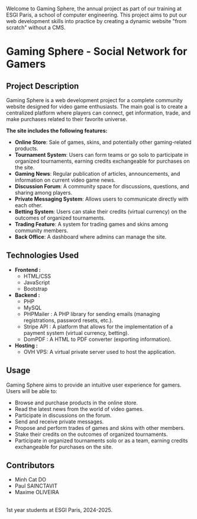 Welcome to Gaming Sphere, the annual project as part of our training at ESGI Paris, a school of computer engineering. This project aims to put our web development skills into practice by creating a dynamic website "from scratch" without a CMS.
# Gaming Sphere - Social Network for Gamers

## Project Description

Gaming Sphere is a web development project for a complete community website designed for video game enthusiasts. The main goal is to create a centralized platform where players can connect, get information, trade, and make purchases related to their favorite universe.

**The site includes the following features:**
* **Online Store**: Sale of games, skins, and potentially other gaming-related products.
* **Tournament System**: Users can form teams or go solo to participate in organized tournaments, earning credits exchangeable for purchases on the site.
* **Gaming News**: Regular publication of articles, announcements, and information on current video game news.
* **Discussion Forum**: A community space for discussions, questions, and sharing among players.
* **Private Messaging System**: Allows users to communicate directly with each other.
* **Betting System**: Users can stake their credits (virtual currency) on the outcomes of organized tournaments.
* **Trading Feature**: A system for trading games and skins among community members.
* **Back Office**: A dashboard where admins can manage the site.

## Technologies Used
* **Frontend :**
    * HTML/CSS
    * JavaScript 
    * Bootstrap 
* **Backend :**
    * PHP
    * MySQL 
    * PHPMailer : A PHP library for sending emails (managing registrations, password resets, etc.).
    * Stripe API : A platform that allows for the implementation of a payment system (virtual currency, betting).
    * DomPDF : A HTML to PDF converter (exporting information).
* **Hosting :**
    * OVH VPS: A virtual private server used to host the application.

## Usage

Gaming Sphere aims to provide an intuitive user experience for gamers. Users will be able to:

* Browse and purchase products in the online store.
* Read the latest news from the world of video games.
* Participate in discussions on the forum.
* Send and receive private messages.
* Propose and perform trades of games and skins with other members.
* Stake their credits on the outcomes of organized tournaments.
* Participate in organized tournaments solo or as a team, earning credits exchangeable for purchases on the site.

## Contributors

* Minh Cat DO
* Paul SAINCTAVIT
* Maxime OLIVEIRA

<br>
1st year students at ESGI Paris, 2024-2025.
